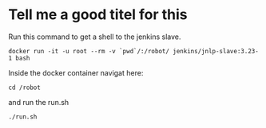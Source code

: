 # Tell me a good titel for this
Run this command to get a shell to the jenkins slave.
```
docker run -it -u root --rm -v `pwd`/:/robot/ jenkins/jnlp-slave:3.23-1 bash
```

Inside the docker container navigat here:
```
cd /robot
```
and run the run.sh
```
./run.sh
```